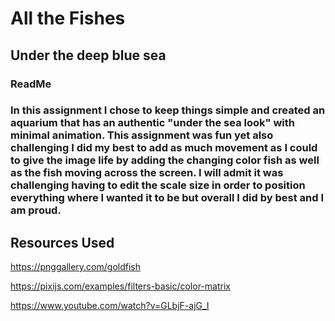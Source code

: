 # All the Fishes 
## Under the deep blue sea
### ReadMe
### In this assignment I chose to keep things simple and created an aquarium that has an authentic "under the sea look" with minimal animation. This assignment was fun yet also challenging I did my best to add as much movement as I could to give the image life by adding the changing color fish as well as the fish moving across the screen. I will admit it was challenging having to edit the scale size in order to position everything where I wanted it to be but overall I did by best and I am proud.

## Resources Used 
https://pnggallery.com/goldfish 

<https://pixijs.com/examples/filters-basic/color-matrix>

https://www.youtube.com/watch?v=GLbjF-ajG_I




